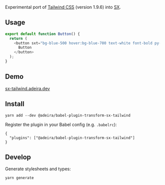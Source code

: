 Experimental port of [Tailwind CSS](https://tailwindcss.com/) (version 1.9.6) into [SX](https://github.com/adeira/sx).

## Usage

```js
export default function Button() {
  return (
    <button sxt="bg-blue-500 hover:bg-blue-700 text-white font-bold py-2 px-4 rounded">
      Button
    </button>
  );
}
```

## Demo

[sx-tailwind.adeira.dev](https://sx-tailwind.adeira.dev/)

## Install

```
yarn add --dev @adeira/babel-plugin-transform-sx-tailwind
```

Register the plugin in your Babel config (e.g. `.babelrc`):

```
{
  "plugins": ["@adeira/babel-plugin-transform-sx-tailwind"]
}
```

## Develop

Generate stylesheets and types:

```
yarn generate
```
